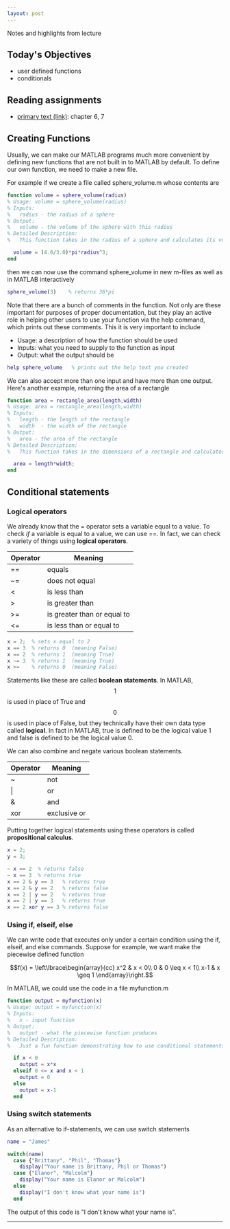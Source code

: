 ```yaml
---
layout: post
---
```


Notes and highlights from lecture

## Today's Objectives

* user defined functions
* conditionals

## Reading assignments

* <a target="_parent" href="../../../extras/textbook.pdf">primary text (link)</a>: chapter 6, 7

## Creating Functions

Usually, we can make our MATLAB programs much more convenient by defining new
functions that are not built in to MATLAB by default.  To define our own function, we need to make a new file.

For example if we create a file called sphere_volume.m whose contents are

```Matlab
function volume = sphere_volume(radius)
% Usage: volume = sphere_volume(radius)
% Inputs:
%   radius - the radius of a sphere
% Output:
%   volume - the volume of the sphere with this radius
% Detailed Description:
%   This function takes in the radius of a sphere and calculates its volume.

  volume = (4.0/3.0)*pi*radius^3;
end
```

then we can now use the command sphere_volume in new m-files as well as in MATLAB interactively

```Matlab
sphere_volume(3)    % returns 36*pi
```


Note that there are a bunch of comments in the function.  Not only are these important for purposes of proper documentation, but they play an active role in helping other users to use your function via the help command, which prints out these comments.  This it is very important to include
* Usage: a description of how the function should be used
* Inputs: what you need to supply to the function as input
* Output: what the output should be

```Matlab
help sphere_volume   % prints out the help text you created
```

We can also accept more than one input and have more than one output.  Here's another example, returning the area of a rectangle
```Matlab
function area = rectangle_area(length,width)
% Usage: area = rectangle_area(length,width)
% Inputs:
%   length - the length of the rectangle
%   width  - the width of the rectangle
% Output:
%   area - the area of the rectangle
% Detailed Description:
%   This function takes in the dimensions of a rectangle and calculates its area.

  area = length*width;
end
```

## Conditional statements

### Logical operators

We already know that the = operator sets a variable equal to a value.  To check *if* a variable is equal to a value, we can use ==.  In fact, we can check a variety of things using **logical operators**.

| Operator | Meaning                     |
| -------- | --------------------------- |
|    ==    |  equals                     |
|    ~=    | does not equal              |
|    <     | is less than                |
|    >     | is greater than             |
|    >=    | is greater than or equal to | 
|    <=    | is less than or equal to    | 

```Matlab
x = 2;  % sets x equal to 2
x == 3  % returns 0  (meaning False)
x == 2  % returns 1  (meaning True)
x ~= 3  % returns 1  (meaning True)
x >=    % returns 0  (meaning False)
```

Statements like these are called **boolean statements**.  In MATLAB, $$1$$ is
used in place of True and $$0$$ is used in place of False, but they technically
have their own data type called **logical**.  In fact in MATLAB, true is
defined to be the logical value 1 and false is defined to be the logical value
0.

We can also combine and negate various boolean statements.

| Operator | Meaning      |
| -------- | ------------ |
|    ~     | not          |
|    \|    | or           |
|    &     | and          |
|    xor   | exclusive or |

Putting together logical statements using these operators is called **propositional calculus**.

```Matlab
x = 2;
y = 3;

~ x == 2  % returns false
~ x == 3  % returns true
x == 2 & y == 3   % returns true
x == 2 & y == 2   % returns false
x == 2 | y == 2   % returns true
x == 2 | y == 3   % returns true
x == 2 xor y == 3 % returns false
```

### Using if, elseif, else

We can write code that executes only under a certain condition using the if, elseif, and else commands.  Suppose for example, we want make the piecewise defined function

$$f(x) = \left\lbrace\begin{array}{cc}
x^2 & x < 0\\
0   & 0 \leq x < 1\\
x-1 & x \geq 1
\end{array}\right.$$

In MATLAB, we could use the code in a file myfunction.m

```Matlab
function output = myfunction(x)
% Usage: output = myfunction(x)
% Inputs:
%   x - input function
% Output:
%   output - what the piecewise function produces
% Detailed Description:
%   Just a fun function demonstrating how to use conditional statements

  if x < 0
    output = x*x
  elseif 0 <= x and x < 1
    output = 0
  else
    output = x-1
  end
```

### Using switch statements

As an alternative to if-statements, we can use switch statements

```Matlab
name = "James"

switch(name)
  case {"Brittany", "Phil", "Thomas"}
    display("Your name is Brittany, Phil or Thomas")
  case {"Elanor", "Malcolm"}
    display("Your name is Elanor or Malcolm")
  else
    display("I don't know what your name is")
  end
```

The output of this code is "I don't know what your name is".

* ****


